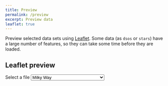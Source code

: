 ```yaml
---
title: Preview
permalink: /preview
excerpt: Preview data
leaflet: true
---
```



Preview selected data sets using [Leaflet](https://leafletjs.com/). Some 
data (as `dsos` or `stars`) have a large number of features, so they can take
some time before they are loaded.

## Leaflet preview

<form>
  <div class="form-group">
    <label for="geojson_file">Select a file</label>
    <select id="geojson_file" onChange="update()">
      <optgroup label="Polygons">
        <option value="mw" selected>Milky Way</option>
        <option value="constellations.bounds">Constellations (Bounds)</option>
        <option value="constellations.bounds.cn">Chinese Constellations (Bounds)</option>
      </optgroup>
      <optgroup label="Lines">
        <option value="asterisms">Asterisms</option>
        <option value="constellations.borders">Constellations (Borders)</option>
        <option value="constellations.lines">Constellations (Lines)</option>
        <option value="constellations.borders.cn">Chinese Constellations (Borders)</option>
        <option value="constellations.lines.cn">Chinese Constellations (Lines)</option>
      </optgroup>
      <optgroup label="Points (some can take a while)">
        <option value="constellations">Constellations</option>
        <option value="constellations.cn">Chinese Constellations</option>
        <option value="dsos.bright">DSOs Bright</option>
        <option value="lg">Local Group</option>
        <option value="messier">Messier Objects</option>
        <option value="stars.6">Stars (magnitude 6 or less)</option>
      </optgroup>
    </select>
  </div>
</form>
<!-- Create map -->
<div class="embed-responsive embed-responsive-16by9">
  <div class="embed-responsive-item" id="mapid"></div>
</div>

<script>
var mymap = L.map('mapid', {
    maxZoom: 18,
    minZoom: 1,
    maxBounds: [
      //south west
      [-90, -180],
      //north east
      [90, 180]
    ],
  })
  .setView([0, 0], 1);
L.tileLayer.provider('CartoDB.DarkMatterNoLabels')
  .addTo(mymap);
var geojsonLayer = new L.GeoJSON.AJAX(
  "https://cdn.jsdelivr.net/gh/dieghernan/celestial_data@main/data/mw.min.geojson"
  );
geojsonLayer.addTo(mymap);

function update() {
  mymap.eachLayer(function(layer) {
    if (layer instanceof L.GeoJSON) mymap.removeLayer(layer);
  });
  var select = document.getElementById('geojson_file');
  var option = select.options[select.selectedIndex];
  var newgeo = option.value;
  var geourl =
    'https://cdn.jsdelivr.net/gh/dieghernan/celestial_data@main/data/' +
    newgeo + '.min.geojson';
  var geojsonLayer2 = new L.GeoJSON.AJAX(geourl);
  geojsonLayer2.addTo(mymap);
}

</script>